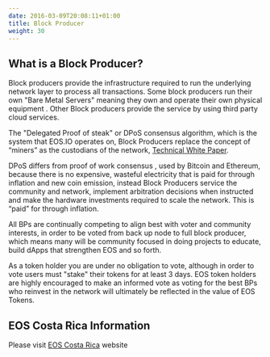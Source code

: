 ```yaml
---
date: 2016-03-09T20:08:11+01:00
title: Block Producer
weight: 30
---
```



## What is a Block Producer?

Block producers provide the infrastructure required to run the underlying network layer to process all transactions. Some block producers run their own "Bare Metal Servers" meaning they own and operate their own physical equipment . Other Block producers provide the service by using third party cloud services.  

The "Delegated Proof of steak" or DPoS consensus algorithm, which is the system that EOS.IO operates on, Block Producers replace the concept of “miners” as the custodians of the network, [Technical White Paper](https://github.com/EOSIO/Documentation/blob/master/TechnicalWhitePaper.md).

DPoS differs from  proof of work  consensus , used by Bitcoin and Ethereum, because there is no expensive, wasteful electricity that is paid for through inflation and new coin emission, instead Block Producers service the community and network, implement arbitration decisions when instructed and make the hardware investments required to scale the network. This is “paid” for through inflation.

All BPs are continually competing to align best with voter and community interests, in order to be voted from back up node to full block producer, which means many will be community focused in doing projects to educate, build dApps that strengthen EOS and so forth.

As a token holder you are under no obligation to vote, although in order to vote users must "stake" their tokens for at least 3 days. EOS token holders are highly encouraged to make an informed vote as voting for the best BPs who reinvest in the network will ultimately be reflected in the value of EOS Tokens.

## EOS Costa Rica Information
Please visit [EOS Costa Rica](eoscostarica.io) website
